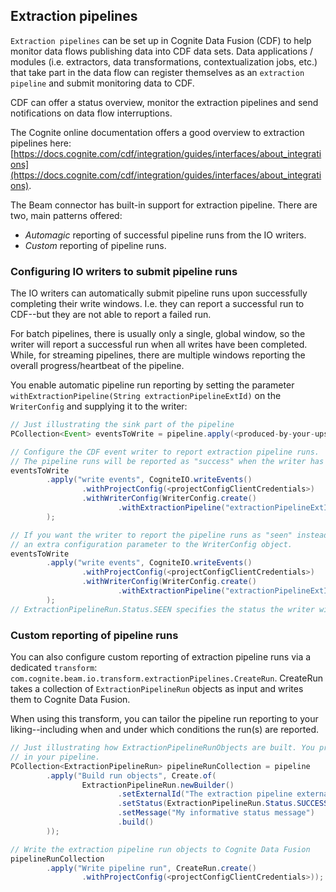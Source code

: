 ## Extraction pipelines

`Extraction pipelines` can be set up in Cognite Data Fusion (CDF) to help monitor data flows publishing data into CDF data sets. Data applications / modules (i.e. extractors, data transformations, contextualization jobs, etc.) that take part in the data flow can register themselves as an `extraction pipeline` and submit monitoring data to CDF.

CDF can offer a status overview, monitor the extraction pipelines and send notifications on data flow interruptions.

The Cognite online documentation offers a good overview to extraction pipelines here: [https://docs.cognite.com/cdf/integration/guides/interfaces/about_integrations](https://docs.cognite.com/cdf/integration/guides/interfaces/about_integrations).

The Beam connector has built-in support for extraction pipeline. There are two, main patterns offered:
- _Automagic_ reporting of successful pipeline runs from the IO writers.
- _Custom_ reporting of pipeline runs.

### Configuring IO writers to submit pipeline runs

The IO writers can automatically submit pipeline runs upon successfully completing their write windows. I.e. they can report a successful run to CDF--but they are not able to report a failed run. 

For batch pipelines, there is usually only a single, global window, so the writer will report a successful run when all writes have been completed. While, for streaming pipelines, there are multiple windows reporting the overall progress/heartbeat of the pipeline.

You enable automatic pipeline run reporting by setting the parameter `withExtractionPipeline(String extractionPipelineExtId)` on the `WriterConfig` and supplying it to the writer:

```java
// Just illustrating the sink part of the pipeline
PCollection<Event> eventsToWrite = pipeline.apply(<produced-by-your-upstream-pipeline>);

// Configure the CDF event writer to report extraction pipeline runs.
// The pipeline runs will be reported as "success" when the writer has successfully completed its writes.        
eventsToWrite        
        .apply("write events", CogniteIO.writeEvents()                  // The CDF event IO writer
                .withProjectConfig(<projectConfigClientCredentials>)    // The CDF authentication credentials for the writer  
                .withWriterConfig(WriterConfig.create()                 // The WriterConfig object controlling writer behavior
                        .withExtractionPipeline("extractionPipelineExtId"))   // Enable automatic status reporting to extraction pipeline.
        );

// If you want the writer to report the pipeline runs as "seen" instead of "success", you can add
// an extra configuration parameter to the WriterConfig object.
eventsToWrite
        .apply("write events", CogniteIO.writeEvents()                  // The CDF event IO writer
                .withProjectConfig(<projectConfigClientCredentials>)    // The CDF authentication credentials for the writer  
                .withWriterConfig(WriterConfig.create()                 // The WriterConfig object controlling writer behavior
                        .withExtractionPipeline("extractionPipelineExtId", ExtractionPipelineRun.Status.SEEN))
        );
// ExtractionPipelineRun.Status.SEEN specifies the status the writer will use when reporting runs
```

### Custom reporting of pipeline runs

You can also configure custom reporting of extraction pipeline runs via a dedicated `transform`: `com.cognite.beam.io.transform.extractionPipelines.CreateRun`. CreateRun takes a collection of `ExtractionPipelineRun` objects as input and writes them to Cognite Data Fusion. 

When using this transform, you can tailor the pipeline run reporting to your liking--including when and under which conditions the run(s) are reported. 

```java
// Just illustrating how ExtractionPipelineRunObjects are built. You probably want to construct them more dynamically
// in your pipeline.
PCollection<ExtractionPipelineRun> pipelineRunCollection = pipeline
        .apply("Build run objects", Create.of(
                ExtractionPipelineRun.newBuilder()
                        .setExternalId("The extraction pipeline external id")
                        .setStatus(ExtractionPipelineRun.Status.SUCCESS)
                        .setMessage("My informative status message")
                        .build()
        ));

// Write the extraction pipeline run objects to Cognite Data Fusion        
pipelineRunCollection
        .apply("Write pipeline run", CreateRun.create()
                .withProjectConfig(<projectConfigClientCredentials>)); // The CDF authentication credentials for writing to CDF
```